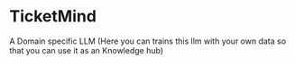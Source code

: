 # TicketMind
A Domain specific LLM (Here you can trains this llm with your own data so that you can use it as an Knowledge hub)
